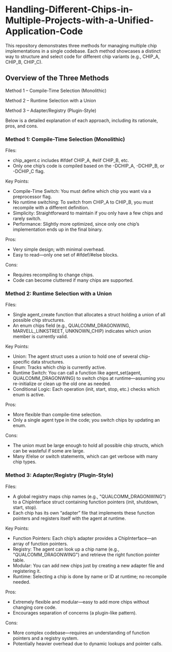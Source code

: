 # Handling-Different-Chips-in-Multiple-Projects-with-a-Unified-Application-Code


This repository demonstrates three methods for managing multiple chip implementations in a single codebase. Each method showcases a distinct way to structure and select code for different chip variants (e.g., CHIP_A, CHIP_B, CHIP_C).

## Overview of the Three Methods
Method 1 – Compile-Time Selection (Monolithic)

Method 2 – Runtime Selection with a Union

Method 3 – Adapter/Registry (Plugin-Style)

Below is a detailed explanation of each approach, including its rationale, pros, and cons.

### Method 1: Compile-Time Selection (Monolithic)
Files:
- chip_agent.c includes #ifdef CHIP_A, #elif CHIP_B, etc.
- Only one chip’s code is compiled based on the -DCHIP_A, -DCHIP_B, or -DCHIP_C flag.
 
Key Points:
- Compile-Time Switch: You must define which chip you want via a preprocessor flag.
- No runtime switching: To switch from CHIP_A to CHIP_B, you must recompile with a different definition.
- Simplicity: Straightforward to maintain if you only have a few chips and rarely switch.
- Performance: Slightly more optimized, since only one chip’s implementation ends up in the final binary.

Pros:
- Very simple design; with minimal overhead.
- Easy to read—only one set of #ifdef/#else blocks.

Cons:
- Requires recompiling to change chips.
- Code can become cluttered if many chips are supported.

### Method 2: Runtime Selection with a Union
Files:
- Single agent_create function that allocates a struct holding a union of all possible chip structures.
- An enum chips field (e.g., QUALCOMM_DRAGONWING, MARVELL_LINKSTREET, UNKNOWN_CHIP) indicates which union member is currently valid.

Key Points:
- Union: The agent struct uses a union to hold one of several chip-specific data structures.
- Enum: Tracks which chip is currently active.
- Runtime Switch: You can call a function like agent_set(agent, QUALCOMM_DRAGONWING) to switch chips at runtime—assuming you re-initialize or clean up the old one as needed.
- Conditional Logic: Each operation (init, start, stop, etc.) checks which enum is active.

Pros:
- More flexible than compile-time selection.
- Only a single agent type in the code; you switch chips by updating an enum.

Cons:
- The union must be large enough to hold all possible chip structs, which can be wasteful if some are large.
- Many if/else or switch statements, which can get verbose with many chip types.

### Method 3: Adapter/Registry (Plugin-Style)
Files:
- A global registry maps chip names (e.g., "QUALCOMM_DRAGONWING") to a ChipInterface struct containing function pointers (init, shutdown, start, stop).
- Each chip has its own “adapter” file that implements these function pointers and registers itself with the agent at runtime.

Key Points:
- Function Pointers: Each chip’s adapter provides a ChipInterface—an array of function pointers.
- Registry: The agent can look up a chip name (e.g., "QUALCOMM_DRAGONWING") and retrieve the right function pointer table.
- Modular: You can add new chips just by creating a new adapter file and registering it.
- Runtime: Selecting a chip is done by name or ID at runtime; no recompile needed.

Pros:
- Extremely flexible and modular—easy to add more chips without changing core code.
- Encourages separation of concerns (a plugin-like pattern).

Cons:
- More complex codebase—requires an understanding of function pointers and a registry system.
- Potentially heavier overhead due to dynamic lookups and pointer calls.
